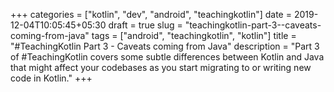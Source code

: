 +++
categories = ["kotlin", "dev", "android", "teachingkotlin"]
date = 2019-12-04T10:05:45+05:30
draft = true
slug = "teachingkotlin-part-3--caveats-coming-from-java"
tags = ["android", "teachingkotlin", "kotlin"]
title = "#TeachingKotlin Part 3 - Caveats coming from Java"
description = "Part 3 of #TeachingKotlin covers some subtle differences between Kotlin and Java that might affect your codebases as you start migrating to or writing new code in Kotlin."
+++

